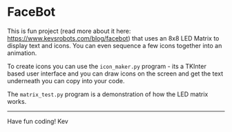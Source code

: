 # FaceBot

This is fun project (read more about it here: <https://www.kevsrobots.com/blog/facebot>) that uses an 8x8 LED Matrix to display text and icons. You can even sequence a few icons together into an animation.

To create icons you can use the `icon_maker.py` program - its a TKInter based user interface and you can draw icons on the screen and get the text underneath you can copy into your code.

The `matrix_test.py` program is a demonstration of how the LED matrix works.

---

Have fun coding!
Kev
